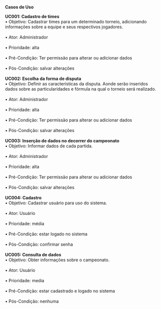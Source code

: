 **Casos de Uso**

**UC001: Cadastro de times**
<br>• Objetivo: Cadastrar times para um determinado torneio, adicionando informações sobre a equipe e seus respectivos jogadores.<br>
<br>• Ator: Administrador<br>
<br>• Prioridade: alta<br>
<br>• Pré-Condição: Ter permissão para alterar ou adicionar dados<br>
<br>• Pós-Condição: salvar alterações<br>
<br>
<b>UC002: Escolha da forma de disputa</b>
<br>• Objetivo: Definir as características da disputa. Aonde serão inseridos dados sobre as particularidades e fórmula na qual o torneio será realizado.<br>
<br>• Ator: Administrador<br>
<br>• Prioridade: alta<br>
<br>• Pré-Condição: Ter permissão para alterar ou adicionar dados<br>
<br>• Pós-Condição: salvar alterações<br>
<br>
<b>UC003: Inserção de dados no decorrer do campeonato</b>
<br>• Objetivo: Informar dados de cada partida.<br>
<br>• Ator: Administrador<br>
<br>• Prioridade: alta<br>
<br>• Pré-Condição: Ter permissão para alterar ou adicionar dados<br>
<br>• Pós-Condição: salvar alterações<br>
<br>
<b>UC004: Cadastro</b>
<br>• Objetivo: Cadastrar usuário para uso do sistema.<br>
<br>• Ator: Usuário<br>
<br>• Prioridade: média<br>
<br>• Pré-Condição: estar logado no sistema<br>
<br>• Pós-Condição: confirmar senha<br>
<br>
<b>UC005: Consulta de dados</b>
<br>• Objetivo: Obter informações sobre o campeonato.<br>
<br>• Ator: Usuário<br>
<br>• Prioridade: media<br>
<br>• Pré-Condição: estar cadastrado e logado no sistema<br>
<br>• Pós-Condição: nenhuma